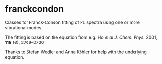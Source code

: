# franckcondon
Classes for Franck-Condon fitting of PL spectra using one or more vibrational modes.

The fitting is based on the equation from e.g. Ho _et al J. Chem. Phys._ 2001, **115** (6), 2709–2720

Thanks to Stefan Wedler and Anna Köhler for help with the underlying equation.
